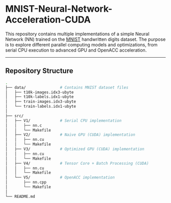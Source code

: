 # MNIST-Neural-Network-Acceleration-CUDA
 
This repository contains multiple implementations of a simple Neural Network (NN) trained on the [MNIST](http://yann.lecun.com/exdb/mnist/) handwritten digits dataset. The purpose is to explore different parallel computing models and optimizations, from serial CPU execution to advanced GPU and OpenACC acceleration.

---

## Repository Structure

```bash
.
├── data/               # Contains MNIST dataset files
│   ├── t10k-images.idx3-ubyte
│   ├── t10k-labels.idx1-ubyte
│   ├── train-images.idx3-ubyte
│   └── train-labels.idx1-ubyte
│
├── src/
│   ├── V1/             # Serial CPU implementation
│   │   ├── nn.c
│   │   └── Makefile
│   ├── V2/             # Naive GPU (CUDA) implementation
│   │   ├── nn.cu
│   │   └── Makefile
│   ├── V3/             # Optimized GPU (CUDA) implementation
│   │   ├── nn.cu
│   │   └── Makefile
│   ├── V4/             # Tensor Core + Batch Processing (CUDA)
│   │   ├── nn.cu
│   │   └── Makefile
│   └── V5/             # OpenACC implementation
│       ├── nn.cpp
│       └── Makefile
│
└── README.md
